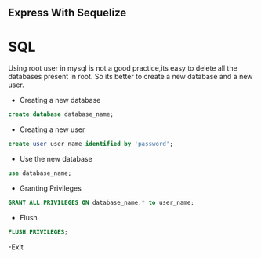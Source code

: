## Express With Sequelize

# SQL

Using root user in mysql is not a good practice,its easy to delete all the databases present in root.
So its better to create a new database and a new user.

- Creating a new database
```sql
create database database_name;
```

- Creating a new user
```sql
create user user_name identified by 'password';
```

- Use the new database 
```sql 
use database_name;
```

- Granting Privileges
```sql
GRANT ALL PRIVILEGES ON database_name.* to user_name;
```

- Flush
```sql
FLUSH PRIVILEGES;
```

-Exit

